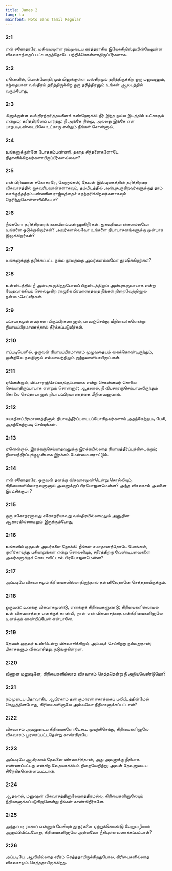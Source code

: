```yaml
---
title: James 2
lang: ta
mainfont: Noto Sans Tamil Regular
---
```


###  2:1

என் சகோதரரே, மகிமையுள்ள நம்முடைய கர்த்தராகிய இயேசுகிறிஸ்துவின்மேலுள்ள விசுவாசத்தைப் பட்சபாதத்தோடே பற்றிக்கொள்ளாதிருப்பீர்களாக.

###  2:2

ஏனெனில், பொன்மோதிரமும் மினுக்குள்ள வஸ்திரமும் தரித்திருக்கிற ஒரு மனுஷனும், கந்தையான வஸ்திரம் தரித்திருக்கிற ஒரு தரித்திரனும் உங்கள் ஆலயத்தில் வரும்போது,

###  2:3

மினுக்குள்ள வஸ்திரந்தரித்தவனைக் கண்ணோக்கி: நீர் இந்த நல்ல இடத்தில் உட்காரும் என்றும்; தரித்திரனைப் பார்த்து: நீ அங்கே நில்லு, அல்லது இங்கே என் பாதபடியண்டையிலே உட்காரு என்றும் நீங்கள் சொன்னால்,

###  2:4

உங்களுக்குள்ளே போதகம்பண்ணி, தகாத சிந்தனைகளோடே நிதானிக்கிறவர்களாயிருப்பீர்களல்லவா?

###  2:5

என் பிரியமான சகோதரரே, கேளுங்கள்; தேவன் இவ்வுலகத்தின் தரித்திரரை விசுவாசத்தில் ஐசுவரியவான்களாகவும், தம்மிடத்தில் அன்புகூருகிறவர்களுக்குத் தாம் வாக்குத்தத்தம்பண்ணின ராஜ்யத்தைச் சுதந்தரிக்கிறவர்களாகவும் தெரிந்துகொள்ளவில்லையா?

###  2:6

நீங்களோ தரித்திரரைக் கனவீனம்பண்ணுகிறீர்கள். ஐசுவரியவான்களல்லவோ உங்களை ஒடுக்குகிறார்கள்? அவர்களல்லவோ உங்களை நியாயாசனங்களுக்கு முன்பாக இழுக்கிறார்கள்?

###  2:7

உங்களுக்குத் தரிக்கப்பட்ட நல்ல நாமத்தை அவர்களல்லவோ தூஷிக்கிறார்கள்?

###  2:8

உன்னிடத்தில் நீ அன்புகூருகிறதுபோலப் பிறனிடத்திலும் அன்புகூருவாயாக என்று வேதவாக்கியம் சொல்லுகிற ராஜரிக பிரமாணத்தை நீங்கள் நிறைவேற்றினால் நன்மைசெய்வீர்கள்.

###  2:9

பட்சபாதமுள்ளவர்களாயிருப்பீர்களானால், பாவஞ்செய்து, மீறினவர்களென்று நியாயப்பிரமாணத்தால் தீர்க்கப்படுவீர்கள்.

###  2:10

எப்படியெனில், ஒருவன் நியாயப்பிரமாணம் முழுவதையும் கைக்கொண்டிருந்தும், ஒன்றிலே தவறினால் எல்லாவற்றிலும் குற்றவாளியாயிருப்பான்.

###  2:11

ஏனென்றால், விபசாரஞ்செய்யாதிருப்பாயாக என்று சொன்னவர் கொலை செய்யாதிருப்பாயாக என்றும் சொன்னார்; ஆதலால், நீ விபசாரஞ்செய்யாமலிருந்தும் கொலை செய்தாயானால் நியாயப்பிரமாணத்தை மீறினவனாவாய்.

###  2:12

சுயாதீனப்பிரமாணத்தினால் நியாயத்தீர்ப்படையப்போகிறவர்களாய் அதற்கேற்றபடி பேசி, அதற்கேற்றபடி செய்யுங்கள்.

###  2:13

ஏனென்றால், இரக்கஞ்செய்யாதவனுக்கு இரக்கமில்லாத நியாயத்தீர்ப்புக்கிடைக்கும்; நியாயத்தீர்ப்புக்குமுன்பாக இரக்கம் மேன்மைபாராட்டும்.

###  2:14

என் சகோதரரே, ஒருவன் தனக்கு விசுவாசமுண்டென்று சொல்லியும், கிரியைகளில்லாதவனானால் அவனுக்குப் பிரயோஜனமென்ன? அந்த விசுவாசம் அவனை இரட்சிக்குமா?

###  2:15

ஒரு சகோதரனாவது சகோதரியாவது வஸ்திரமில்லாமலும் அனுதின ஆகாரமில்லாமலும் இருக்கும்போது,

###  2:16

உங்களில் ஒருவன் அவர்களை நோக்கி: நீங்கள் சமாதானத்தோடே போங்கள், குளிர்காய்ந்து பசியாறுங்கள் என்று சொல்லியும், சரீரத்திற்கு வேண்டியவைகளை அவர்களுக்குக் கொடாவிட்டால் பிரயோஜனமென்ன?

###  2:17

அப்படியே விசுவாசமும் கிரியைகளில்லாதிருந்தால் தன்னிலேதானே செத்ததாயிருக்கும்.

###  2:18

ஒருவன்: உனக்கு விசுவாசமுண்டு, எனக்குக் கிரியைகளுண்டு; கிரியைகளில்லாமல் உன் விசுவாசத்தை எனக்குக் காண்பி, நான் என் விசுவாசத்தை என்கிரியைகளினாலே உனக்குக் காண்பிப்பேன் என்பானே.

###  2:19

தேவன் ஒருவர் உண்டென்று விசுவாசிக்கிறாய், அப்படிச் செய்கிறது நல்லதுதான்; பிசாசுகளும் விசுவாசித்து, நடுங்குகின்றன.

###  2:20

வீணான மனுஷனே, கிரியைகளில்லாத விசுவாசம் செத்ததென்று நீ அறியவேண்டுமோ?

###  2:21

நம்முடைய பிதாவாகிய ஆபிரகாம் தன் குமாரன் ஈசாக்கைப் பலிபீடத்தின்மேல் செலுத்தினபோது, கிரியைகளினாலே அல்லவோ நீதிமானாக்கப்பட்டான்?

###  2:22

விசுவாசம் அவனுடைய கிரியைகளோடேகூட முயற்சிசெய்து, கிரியைகளினாலே விசுவாசம் பூரணப்பட்டதென்று காண்கிறாயே.

###  2:23

அப்படியே ஆபிரகாம் தேவனை விசுவாசித்தான், அது அவனுக்கு நீதியாக எண்ணப்பட்டது என்கிற வேதவாக்கியம் நிறைவேறிற்று; அவன் தேவனுடைய சிநேகிதனென்னப்பட்டான்.

###  2:24

ஆதலால், மனுஷன் விசுவாசத்தினாலேமாத்திரமல்ல, கிரியைகளினாலேயும் நீதிமானாக்கப்படுகிறானென்று நீங்கள் காண்கிறீர்களே.

###  2:25

அந்தப்படி ராகாப் என்னும் வேசியும் தூதர்களை ஏற்றுக்கொண்டு வேறுவழியாய் அனுப்பிவிட்டபோது, கிரியைகளினாலே அல்லவோ நீதியுள்ளவளாக்கப்பட்டாள்?

###  2:26

அப்படியே, ஆவியில்லாத சரீரம் செத்ததாயிருக்கிறதுபோல, கிரியைகளில்லாத விசுவாசமும் செத்ததாயிருக்கிறது.


